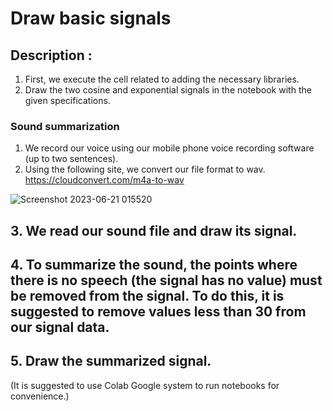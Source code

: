 # Draw basic signals

## Description :
1. First, we execute the cell related to adding the necessary libraries.
2. Draw the two cosine and exponential signals in the notebook with the given specifications.

### Sound summarization
1. We record our voice using our mobile phone voice recording software (up to two sentences).
2. Using the following site, we convert our file format to wav.
https://cloudconvert.com/m4a-to-wav

![Screenshot 2023-06-21 015520](https://github.com/morgan09mj/Draw_basic_signals/assets/119484000/d29d6e48-0ced-4867-b9cf-7ae90e7712f6)

## 3. We read our sound file and draw its signal.

## 4. To summarize the sound, the points where there is no speech (the signal has no value) must be removed from the signal. To do this, it is suggested to remove values less than 30 from our signal data.

## 5. Draw the summarized signal.

(It is suggested to use Colab Google system to run notebooks for convenience.)
